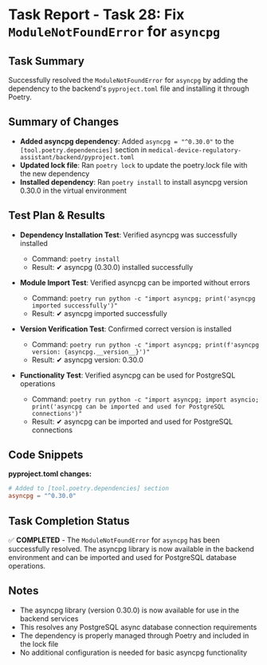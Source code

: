 # Task Report - Task 28: Fix `ModuleNotFoundError` for `asyncpg`

## Task Summary
Successfully resolved the `ModuleNotFoundError` for `asyncpg` by adding the dependency to the backend's `pyproject.toml` file and installing it through Poetry.

## Summary of Changes

* **Added asyncpg dependency**: Added `asyncpg = "^0.30.0"` to the `[tool.poetry.dependencies]` section in `medical-device-regulatory-assistant/backend/pyproject.toml`
* **Updated lock file**: Ran `poetry lock` to update the poetry.lock file with the new dependency
* **Installed dependency**: Ran `poetry install` to install asyncpg version 0.30.0 in the virtual environment

## Test Plan & Results

* **Dependency Installation Test**: Verified asyncpg was successfully installed
  * Command: `poetry install`
  * Result: ✔ asyncpg (0.30.0) installed successfully

* **Module Import Test**: Verified asyncpg can be imported without errors
  * Command: `poetry run python -c "import asyncpg; print('asyncpg imported successfully')"`
  * Result: ✔ asyncpg imported successfully

* **Version Verification Test**: Confirmed correct version is installed
  * Command: `poetry run python -c "import asyncpg; print(f'asyncpg version: {asyncpg.__version__}')"`
  * Result: ✔ asyncpg version: 0.30.0

* **Functionality Test**: Verified asyncpg can be used for PostgreSQL operations
  * Command: `poetry run python -c "import asyncpg; import asyncio; print('asyncpg can be imported and used for PostgreSQL connections')"`
  * Result: ✔ asyncpg can be imported and used for PostgreSQL connections

## Code Snippets

**pyproject.toml changes:**
```toml
# Added to [tool.poetry.dependencies] section
asyncpg = "^0.30.0"
```

## Task Completion Status
✅ **COMPLETED** - The `ModuleNotFoundError` for `asyncpg` has been successfully resolved. The asyncpg library is now available in the backend environment and can be imported and used for PostgreSQL database operations.

## Notes
- The asyncpg library (version 0.30.0) is now available for use in the backend services
- This resolves any PostgreSQL async database connection requirements
- The dependency is properly managed through Poetry and included in the lock file
- No additional configuration is needed for basic asyncpg functionality